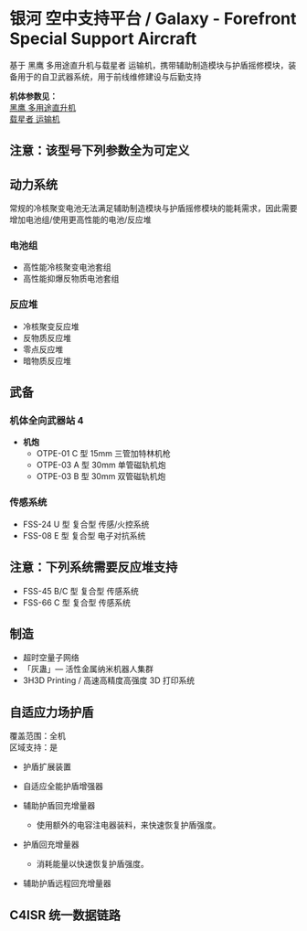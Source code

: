 # 银河 空中支持平台  / Galaxy - Forefront Special Support Aircraft

基于 黑鹰 多用途直升机与载星者 运输机，携带辅助制造模块与护盾摇修模块，装备用于的自卫武器系统，用于前线维修建设与后勤支持

**机体参数见：**  
[黑鹰 多用途直升机](./UH-60%20Utility%20Helicopter.md)  
[载星者 运输机](./C-5%20Conveyor.md)

## 注意：该型号下列参数全为可定义

## 动力系统

常规的冷核聚变电池无法满足辅助制造模块与护盾摇修模块的能耗需求，因此需要增加电池组/使用更高性能的电池/反应堆

### 电池组

- 高性能冷核聚变电池套组
- 高性能抑爆反物质电池套组

### 反应堆

- 冷核聚变反应堆
- 反物质反应堆
- 零点反应堆
- 暗物质反应堆

## 武备

### 机体全向武器站 4

- **机炮**
  - OTPE-01 C 型 15mm 三管加特林机枪
  - OTPE-03 A 型 30mm 单管磁轨机炮
  - OTPE-03 B 型 30mm 双管磁轨机炮

### 传感系统

- FSS-24 U 型 复合型 传感/火控系统
- FSS-08 E 型 复合型 电子对抗系统

## 注意：下列系统需要反应堆支持

- FSS-45 B/C 型 复合型 传感系统
- FSS-66 C 型 复合型 传感系统

## 制造

- 超时空量子网络
- 「灰蛊」— 活性金属纳米机器人集群
- 3H3D Printing / 高速高精度高强度 3D 打印系统

## 自适应力场护盾

覆盖范围：全机  
区域支持：是

- 护盾扩展装置

- 自适应全能护盾增强器

- 辅助护盾回充增量器
  - 使用额外的电容注电器装料，来快速恢复护盾强度。

- 护盾回充增量器
  - 消耗能量以快速恢复护盾强度。

- 辅助护盾远程回充增量器

## C4ISR 统一数据链路
